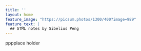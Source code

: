 ```yaml
---
title: ''
layout: home
feature_image: "https://picsum.photos/1300/400?image=989"
feature_text: |
  ## STML notes by Sibelius Peng
---
```


pppplace holder



